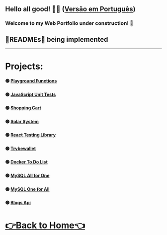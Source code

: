 <h2>Hello all good! 👋🤓 (<a href="https://github.com/PFonsecaFV/PFonsecaFV.github.io/blob/main/README_EN.md">Versão em Português</a>)</h2> 

### Welcome to my Web Portfolio under construction! 🚧

## 🚧READMEs🚧 being implemented

---

# Projects:

#### 🟢 [Playground Functions](https://github.com/PFonsecaFV/project-playground-functions)
#### 🟢 [JavaScript Unit Tests](https://github.com/PFonsecaFV/project-js-unit-tests)
#### 🟢 [Shopping Cart](https://github.com/PFonsecaFV/project-shopping-cart)
#### 🟢 [Solar System ](https://github.com/PFonsecaFV/project-solar-system)
#### 🟢 [React Testing Library](https://github.com/PFonsecaFV/project-react-testing-library)
#### 🟢 [Trybewallet](https://github.com/PFonsecaFV/project-trybewallet)
#### 🟢 [Docker To Do List](https://github.com/PFonsecaFV/project-docker-todo-list)
#### 🟢 [MySQL All for One](https://github.com/PFonsecaFV/project-mysql-all-for-one)
#### 🟢 [MySQL One for All](https://github.com/PFonsecaFV/project-mysql-one-for-all)
#### 🟢 [Blogs Api](https://github.com/PFonsecaFV/project-blogs-api)

# [👉Back to Home👈](https://github.com/PFonsecaFV)
